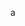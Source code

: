 a
<!---
my name: Nguyễn Tuấn Thiện
am Vietnamese
birthday: 23/9/2007 (yes at the time of writing im only 14y old)
often known online as KurumiFake
my Discord account: KurumiFake#7005, wont change; no alts yet (as of now),
my main Facebook account: n.tuanthien.crazy
my Reddit account: KurumiFeikk (i dont use it that much tbh)
my Twitter account: KurumiFake
my osu! account: KurumiFake (why do i have an American flag bruh) (rusty 7 digit noob)
my premium Minecraft Java account: i dont have one, yes, wish i had money ;-; **The premium account KurumiFake is not mine.**
games i play: 
- Minecraft, both Java Edition and ~~bugrock~~ Bedrock Edition
- osu!
 + osu!droid, opsu! (mostly droid)
- Phigros, Lanota, Arcaea
- NOISZ ST∆RLIVHT (no its not a typo; yes ive alr played 2ECONDS TO STARLIVHT+)
sth plays other games idk, no i dont play Among Us
currly wanna learn Java

too lazy 4 more zzz
-->
